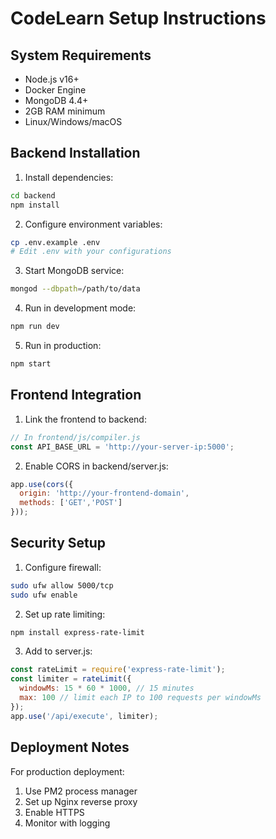 # CodeLearn Setup Instructions

## System Requirements
- Node.js v16+
- Docker Engine
- MongoDB 4.4+
- 2GB RAM minimum
- Linux/Windows/macOS

## Backend Installation
1. Install dependencies:
```bash
cd backend
npm install
```

2. Configure environment variables:
```bash
cp .env.example .env
# Edit .env with your configurations
```

3. Start MongoDB service:
```bash
mongod --dbpath=/path/to/data
```

4. Run in development mode:
```bash
npm run dev
```

5. Run in production:
```bash
npm start
```

## Frontend Integration
1. Link the frontend to backend:
```javascript
// In frontend/js/compiler.js
const API_BASE_URL = 'http://your-server-ip:5000';
```

2. Enable CORS in backend/server.js:
```javascript
app.use(cors({
  origin: 'http://your-frontend-domain',
  methods: ['GET','POST']
}));
```

## Security Setup
1. Configure firewall:
```bash
sudo ufw allow 5000/tcp
sudo ufw enable
```

2. Set up rate limiting:
```bash
npm install express-rate-limit
```

3. Add to server.js:
```javascript
const rateLimit = require('express-rate-limit');
const limiter = rateLimit({
  windowMs: 15 * 60 * 1000, // 15 minutes
  max: 100 // limit each IP to 100 requests per windowMs
});
app.use('/api/execute', limiter);
```

## Deployment Notes
For production deployment:
1. Use PM2 process manager
2. Set up Nginx reverse proxy
3. Enable HTTPS
4. Monitor with logging

